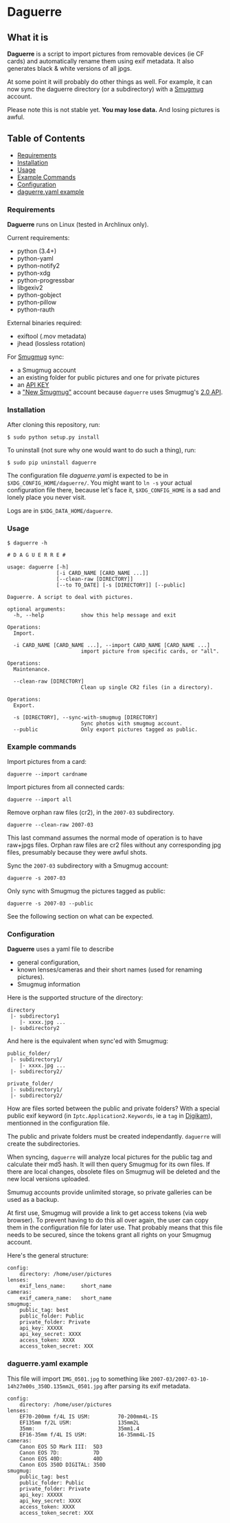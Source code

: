 # Daguerre

## What it is

**Daguerre** is a script to import pictures from removable devices (ie CF cards)
and automatically rename them using exif metadata.
It also generates black & white versions of all jpgs.

At some point it will probably do other things as well.
For example, it can now sync the daguerre directory (or a subdirectory) with a 
[Smugmug](http://www.smugmug.com/) account.

Please note this is not stable yet.
**You may lose data.**
And losing pictures is awful.

## Table of Contents

- [Requirements](#requirements)
- [Installation](#installation)
- [Usage](#usage)
- [Example Commands](#example-commands)
- [Configuration](#configuration)
- [daguerre.yaml example](#daguerreyaml-example)

### Requirements

**Daguerre** runs on Linux (tested in Archlinux only).

Current requirements:
- python (3.4+)
- python-yaml
- python-notify2
- python-xdg
- python-progressbar
- libgexiv2
- python-gobject
- python-pillow
- python-rauth

External binaries required:
- exiftool (.mov metadata)
- jhead (lossless rotation)

For [Smugmug](http://www.smugmug.com/) sync:
- a Smugmug account
- an existing folder for public pictures and one for private pictures
- an [API KEY](https://api.smugmug.com/api/developer/apply)
- a ["New Smugmug"](http://help.smugmug.com/customer/portal/articles/1212681-making-the-move-from-legacy-to-new-smugmug)
 account because `daguerre` uses Smugmug's [2.0 API](https://api.smugmug.com/api/v2/doc/index.html). 


### Installation

After cloning this repository, run:

    $ sudo python setup.py install

To uninstall (not sure why one would want to do such a thing), run:

    $ sudo pip uninstall daguerre

The configuration file *daguerre.yaml* is expected to be in
`$XDG_CONFIG_HOME/daguerre/`. You might want to `ln -s` your actual configuration
file there, because let's face it, `$XDG_CONFIG_HOME` is a sad and lonely place
you never visit.

Logs are in `$XDG_DATA_HOME/daguerre`.

### Usage

    $ daguerre -h
    
    # D A G U E R R E #
    
    usage: daguerre [-h]
                    [-i CARD_NAME [CARD_NAME ...]]
                    [--clean-raw [DIRECTORY]]
                    [--to TO_DATE] [-s [DIRECTORY]] [--public]
    
    Daguerre. A script to deal with pictures.
    
    optional arguments:
      -h, --help            show this help message and exit
    
    Operations:
      Import.
    
      -i CARD_NAME [CARD_NAME ...], --import CARD_NAME [CARD_NAME ...]
                            import picture from specific cards, or "all".
    
    Operations:
      Maintenance.
    
      --clean-raw [DIRECTORY]
                            Clean up single CR2 files (in a directory).
    
    Operations:
      Export.

      -s [DIRECTORY], --sync-with-smugmug [DIRECTORY]
                            Sync photos with smugmug account.
      --public              Only export pictures tagged as public.


### Example commands

Import pictures from a card:

    daguerre --import cardname

Import pictures from all connected cards:

    daguerre --import all

Remove orphan raw files (cr2), in the `2007-03` subdirectory.

    daguerre --clean-raw 2007-03

This last command assumes the normal mode of operation is to have raw+jpgs files.
Orphan raw files are cr2 files without any corresponding jpg files, presumably
because they were awful shots.

Sync the `2007-03` subdirectory with a Smugmug account: 

    daguerre -s 2007-03
    
Only sync with Smugmug the pictures tagged as public: 

    daguerre -s 2007-03 --public
    
See the following section on what can be expected.

### Configuration

**Daguerre** uses a yaml file to describe
- general configuration,
- known lenses/cameras and their short names (used for renaming pictures).
- Smugmug information

Here is the supported structure of the directory: 

    directory
     |- subdirectory1
        |- xxxx.jpg ...    
     |- subdirectory2

And here is the equivalent when sync'ed with Smugmug: 

    public_folder/
     |- subdirectory1/
        |- xxxx.jpg ...
     |- subdirectory2/
     
    private_folder/
     |- subdirectory1/
     |- subdirectory2/
     
How are files sorted between the public and private folders? 
With a special public exif keyword (in `Iptc.Application2.Keywords`, ie a `tag` in 
[Digikam](https://www.digikam.org)), mentionned in the configuration file.


The public and private folders must be created independantly. 
`daguerre` will create the subdirectories.

When syncing, `daguerre` will analyze local pictures for the public tag and calculate their md5 hash. 
It will then query Smugmug for its own files. 
If there are local changes, obsolete files on Smugmug will be deleted and the new local versions uploaded.

Smumug accounts provide unlimited storage, so private galleries can be used as a backup. 

At first use, Smugmug will provide a link to get access tokens (via web browser). 
To prevent having to do this all over again, the user can copy them in the configuration file for later use.
That probably means that this file needs to be secured, since the tokens grant all rights on your Smugmug account.

Here's the general structure:

    config:
        directory: /home/user/pictures
    lenses:
        exif_lens_name:     short_name
    cameras:
        exif_camera_name:   short_name
    smugmug:
        public_tag: best
        public_folder: Public
        private_folder: Private
        api_key: XXXXX
        api_key_secret: XXXX
        access_token: XXXX
        access_token_secret: XXX



### daguerre.yaml example

This file will import `IMG_0501.jpg` to something like
`2007-03/2007-03-10-14h27m00s_350D.135mm2L_0501.jpg` after parsing its exif
metadata.

    config:
        directory: /home/user/pictures
    lenses:
        EF70-200mm f/4L IS USM:         70-200mm4L-IS
        EF135mm f/2L USM:               135mm2L
        35mm:                           35mm1.4
        EF16-35mm f/4L IS USM:          16-35mm4L-IS
    cameras:
        Canon EOS 5D Mark III:  5D3
        Canon EOS 7D:           7D
        Canon EOS 40D:          40D
        Canon EOS 350D DIGITAL: 350D
    smugmug:
        public_tag: best
        public_folder: Public
        private_folder: Private
        api_key: XXXXX
        api_key_secret: XXXX
        access_token: XXXX
        access_token_secret: XXX
